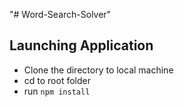 "# Word-Search-Solver" 

## Launching Application
- Clone the directory to local machine
- cd to root folder
- run `npm install`
